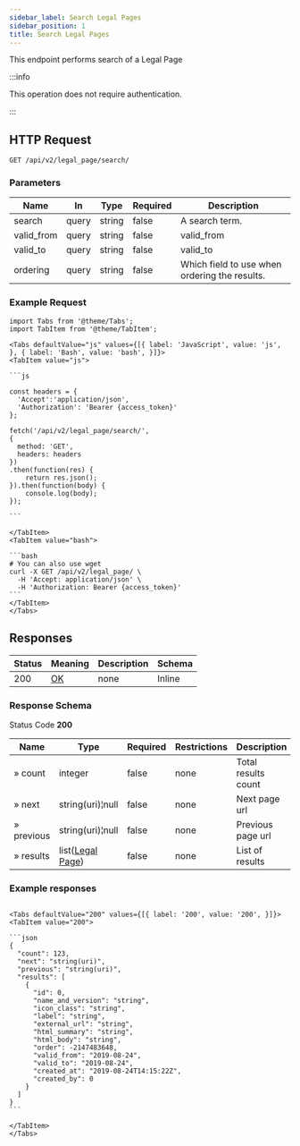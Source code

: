 ```yaml
---
sidebar_label: Search Legal Pages
sidebar_position: 1
title: Search Legal Pages
---
```


This endpoint performs search of a Legal Page


:::info

This operation does not require authentication.

:::


## HTTP Request

`GET /api/v2/legal_page/search/`

### Parameters

|Name|In|Type|Required|Description|
|---|---|---|---|---|
|search|query|string|false|A search term.|
|valid_from|query|string|false|valid_from|
|valid_to|query|string|false|valid_to|
|ordering|query|string|false|Which field to use when ordering the results.|

### Example Request

````mdx-code-block
import Tabs from '@theme/Tabs';
import TabItem from '@theme/TabItem';

<Tabs defaultValue="js" values={[{ label: 'JavaScript', value: 'js', }, { label: 'Bash', value: 'bash', }]}>
<TabItem value="js">

```js

const headers = {
  'Accept':'application/json',
  'Authorization': 'Bearer {access_token}'
};

fetch('/api/v2/legal_page/search/',
{
  method: 'GET',
  headers: headers
})
.then(function(res) {
    return res.json();
}).then(function(body) {
    console.log(body);
});

```

</TabItem>
<TabItem value="bash">

```bash
# You can also use wget
curl -X GET /api/v2/legal_page/ \
  -H 'Accept: application/json' \
  -H 'Authorization: Bearer {access_token}'
```
</TabItem>
</Tabs>
````

## Responses

|Status|Meaning|Description|Schema|
|---|---|---|---|
|200|[OK](https://tools.ietf.org/html/rfc7231#section-6.3.1)|none|Inline|

### Response Schema

Status Code **200**

|Name|Type|Required|Restrictions|Description|
|---|---|---|---|---|
|» count|integer|false|none|Total results count|
|» next|string(uri)¦null|false|none|Next page url|
|» previous|string(uri)¦null|false|none|Previous page url|
|» results|list([Legal Page](/docs/apireference/v2/schemas/legal_page))|false|none|List of results|

### Example responses


````mdx-code-block

<Tabs defaultValue="200" values={[{ label: '200', value: '200', }]}>
<TabItem value="200">

```json
{
  "count": 123,
  "next": "string(uri)",
  "previous": "string(uri)",
  "results": [ 
    {
      "id": 0,
      "name_and_version": "string",
      "icon_class": "string",
      "label": "string",
      "external_url": "string",
      "html_summary": "string",
      "html_body": "string",
      "order": -2147483648,
      "valid_from": "2019-08-24",
      "valid_to": "2019-08-24",
      "created_at": "2019-08-24T14:15:22Z",
      "created_by": 0
    }   
  ]
}
```

</TabItem>
</Tabs>
````




